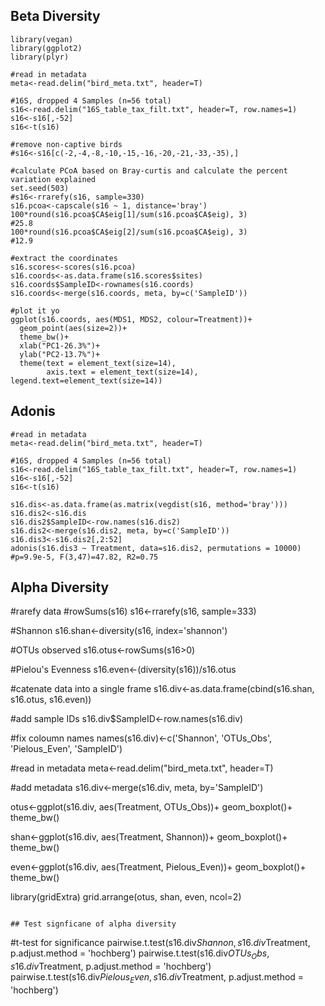 ## Beta Diversity
```
library(vegan)
library(ggplot2)
library(plyr)

#read in metadata
meta<-read.delim("bird_meta.txt", header=T)

#16S, dropped 4 Samples (n=56 total)
s16<-read.delim("16S_table_tax_filt.txt", header=T, row.names=1)
s16<-s16[,-52]
s16<-t(s16)

#remove non-captive birds
#s16<-s16[c(-2,-4,-8,-10,-15,-16,-20,-21,-33,-35),]

#calculate PCoA based on Bray-curtis and calculate the percent variation explained
set.seed(503)
#s16<-rrarefy(s16, sample=330)
s16.pcoa<-capscale(s16 ~ 1, distance='bray')
100*round(s16.pcoa$CA$eig[1]/sum(s16.pcoa$CA$eig), 3)
#25.8
100*round(s16.pcoa$CA$eig[2]/sum(s16.pcoa$CA$eig), 3)
#12.9

#extract the coordinates
s16.scores<-scores(s16.pcoa)
s16.coords<-as.data.frame(s16.scores$sites)
s16.coords$SampleID<-rownames(s16.coords)
s16.coords<-merge(s16.coords, meta, by=c('SampleID'))

#plot it yo
ggplot(s16.coords, aes(MDS1, MDS2, colour=Treatment))+  
  geom_point(aes(size=2))+
  theme_bw()+
  xlab("PC1-26.3%")+
  ylab("PC2-13.7%")+
  theme(text = element_text(size=14),
        axis.text = element_text(size=14), legend.text=element_text(size=14))
```

## Adonis
```
#read in metadata
meta<-read.delim("bird_meta.txt", header=T)

#16S, dropped 4 Samples (n=56 total)
s16<-read.delim("16S_table_tax_filt.txt", header=T, row.names=1)
s16<-s16[,-52]
s16<-t(s16)

s16.dis<-as.data.frame(as.matrix(vegdist(s16, method='bray')))
s16.dis2<-s16.dis
s16.dis2$SampleID<-row.names(s16.dis2)
s16.dis2<-merge(s16.dis2, meta, by=c('SampleID'))
s16.dis3<-s16.dis2[,2:52]
adonis(s16.dis3 ~ Treatment, data=s16.dis2, permutations = 10000)
#p=9.9e-5, F(3,47)=47.82, R2=0.75
```
## Alpha Diversity
#rarefy data
#rowSums(s16)
s16<-rrarefy(s16, sample=333)

#Shannon
s16.shan<-diversity(s16, index='shannon')

#OTUs observed
s16.otus<-rowSums(s16>0)

#Pielou's Evenness
s16.even<-(diversity(s16))/s16.otus

#catenate data into a single frame
s16.div<-as.data.frame(cbind(s16.shan, s16.otus, s16.even))

#add sample IDs
s16.div$SampleID<-row.names(s16.div)

#fix coloumn names
names(s16.div)<-c('Shannon', 'OTUs_Obs', 'Pielous_Even', 'SampleID')

#read in metadata
meta<-read.delim("bird_meta.txt", header=T)

#add metadata
s16.div<-merge(s16.div, meta, by='SampleID')

otus<-ggplot(s16.div, aes(Treatment, OTUs_Obs))+
  geom_boxplot()+
  theme_bw()

shan<-ggplot(s16.div, aes(Treatment, Shannon))+
  geom_boxplot()+
  theme_bw()

even<-ggplot(s16.div, aes(Treatment, Pielous_Even))+
  geom_boxplot()+
  theme_bw()

library(gridExtra)
grid.arrange(otus, shan, even, ncol=2)
```

## Test signficane of alpha diversity
```
#t-test for significance
pairwise.t.test(s16.div$Shannon, s16.div$Treatment, p.adjust.method = 'hochberg')
pairwise.t.test(s16.div$OTUs_Obs, s16.div$Treatment, p.adjust.method = 'hochberg')
pairwise.t.test(s16.div$Pielous_Even, s16.div$Treatment, p.adjust.method = 'hochberg')
```
